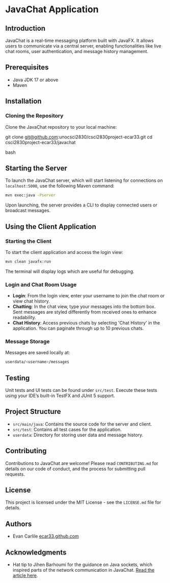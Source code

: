 # JavaChat Application

## Introduction
JavaChat is a real-time messaging platform built with JavaFX. It allows users to communicate via a central server, enabling functionalities like live chat rooms, user authentication, and message history management.

## Prerequisites
- Java JDK 17 or above
- Maven

## Installation

### Cloning the Repository
Clone the JavaChat repository to your local machine:

git clone git@github.com:unocsci2830/csci2830project-ecar33.git
cd csci2830project-ecar33/javachat

bash


## Starting the Server

To launch the JavaChat server, which will start listening for connections on `localhost:5000`, use the following Maven command:

```bash
mvn exec:java -Pserver
```


Upon launching, the server provides a CLI to display connected users or broadcast messages.

## Using the Client Application

### Starting the Client
To start the client application and access the login view:

```bash
mvn clean javafx:run
```



The terminal will display logs which are useful for debugging.

### Login and Chat Room Usage
- **Login**: From the login view, enter your username to join the chat room or view chat history.
- **Chatting**: In the chat view, type your messages into the bottom box. Sent messages are styled differently from received ones to enhance readability.
- **Chat History**: Access previous chats by selecting 'Chat History' in the application. You can paginate through up to 10 previous chats.

### Message Storage
Messages are saved locally at:

```bash
userdata/<username>/messages
```


## Testing
Unit tests and UI tests can be found under `src/test`. Execute these tests using your IDE’s built-in TestFX and JUnit 5 support.

## Project Structure

- `src/main/java`: Contains the source code for the server and client.
- `src/test`: Contains all test cases for the application.
- `userdata`: Directory for storing user data and message history.

## Contributing
Contributions to JavaChat are welcome! Please read `CONTRIBUTING.md` for details on our code of conduct, and the process for submitting pull requests.

## License
This project is licensed under the MIT License - see the `LICENSE.md` file for details.

## Authors
- Evan Carlile [ecar33.github.com](https://github.com/ecar33)

## Acknowledgments
- Hat tip to Jihen Barhoumi for the guidance on Java sockets, which inspired parts of the network communication in JavaChat. [Read the article here](https://medium.com/nerd-for-tech/create-a-chat-app-with-java-sockets-8449fdaa933).
